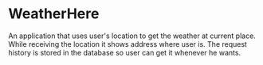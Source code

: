 # WeatherHere
An application that uses user's location to get the weather at current place. While receiving the location it shows address where user is.
The request history is stored in the database so user can get it whenever he wants.
